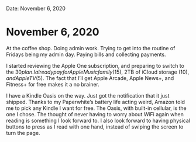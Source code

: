 
Date: November 6, 2020

# November 6, 2020

At the coffee shop. Doing admin work. Trying to get into the routine of Fridays being my admin day. Paying bills and collecting payments.

I started reviewing the Apple One subscription, and preparing to switch to the $30 plan. I already pay for Apple Music family ($15), 2TB of iCloud storage ($10), and Apple TV ($5). The fact that I’ll get Apple Arcade, Apple News+, and Fitness+ for free makes it a no brainer.

I have a Kindle Oasis on the way. Just got the notification that it just shipped. Thanks to my Paperwhite’s battery life acting weird, Amazon told me to pick any Kindle I want for free. The Oasis, with built-in cellular, is the one I chose. The thought of never having to worry about WiFi again when reading is something I look forward to. I also look forward to having physical buttons to press as I read with one hand, instead of swiping the screen to turn the page.